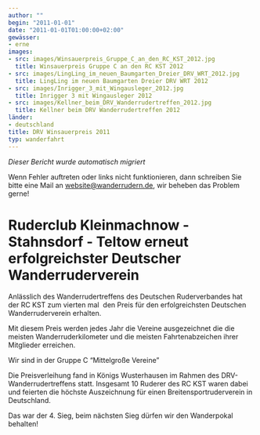 ```yaml
---
author: ""
begin: "2011-01-01"
date: "2011-01-01T01:00:00+02:00"
gewässer:
- erne
images:
- src: images/Winsauerpreis_Gruppe_C_an_den_RC_KST_2012.jpg
  title: Winsauerpreis Gruppe C an den RC KST 2012
- src: images/LingLing_im_neuen_Baumgarten_Dreier_DRV_WRT_2012.jpg
  title: LingLing im neuen Baumgarten Dreier DRV WRT 2012
- src: images/Inrigger_3_mit_Wingausleger_2012.jpg
  title: Inrigger 3 mit Wingausleger 2012
- src: images/Kellner_beim_DRV_Wanderrudertreffen_2012.jpg
  title: Kellner beim DRV Wanderrudertreffen 2012
länder:
- deutschland
title: DRV Winsauerpreis 2011
typ: wanderfahrt
---
```



*Dieser Bericht wurde automatisch migriert*

Wenn Fehler auftreten oder links nicht funktionieren, dann schreiben Sie bitte eine Mail an website@wanderrudern.de, wir beheben das Problem gerne!



# Ruderclub Kleinmachnow - Stahnsdorf - Teltow erneut erfolgreichster Deutscher Wanderruderverein


Anlässlich des Wanderrudertreffens des Deutschen Ruderverbandes hat der RC KST zum vierten mal  den Preis für den erfolgreichsten Deutschen Wanderruderverein erhalten.

Mit diesem Preis werden jedes Jahr die Vereine ausgezeichnet die die meisten Wanderruderkilometer und die meisten Fahrtenabzeichen ihrer Mitglieder erreichen.

Wir sind in der Gruppe C “Mittelgroße Vereine”

Die Preisverleihung fand in Königs Wusterhausen im Rahmen des DRV- Wanderrudertreffens statt. Insgesamt 10 Ruderer des RC KST waren dabei und feierten die höchste Auszeichnung für einen Breitensportruderverein in Deutschland.

Das war der 4. Sieg, beim nächsten Sieg dürfen wir den Wanderpokal behalten!